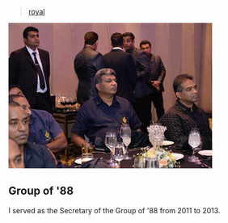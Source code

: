 > [royal](./)

![group-of-88](photos/hilton.png)

## Group of '88

I served as the Secretary of the Group of '88 from 2011 to 2013.
